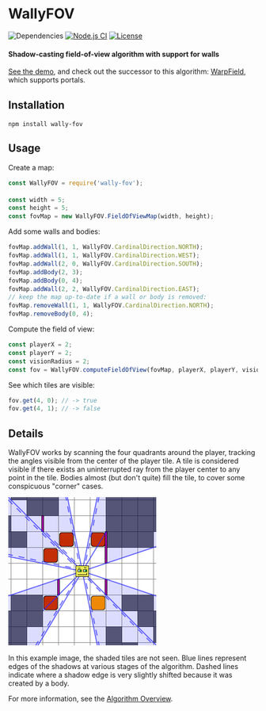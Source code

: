 # WallyFOV

![Dependencies](https://img.shields.io/badge/dependencies-1-green.svg)
[![Node.js CI](https://github.com/sbj42/wally-fov/workflows/Node.js%20CI/badge.svg)](https://github.com/sbj42/wally-fov/actions?query=workflow%3A%22Node.js+CI%22)
[![License](https://img.shields.io/github/license/sbj42/wally-fov.svg)](https://github.com/sbj42/wally-fov)

#### Shadow-casting field-of-view algorithm with support for walls

[See the demo](https://sbj42.github.io/projects/wally-fov-demo/www/), and check out the successor to this algorithm: [WarpField](https://github.com/sbj42/warp-field), which supports portals.

## Installation

~~~
npm install wally-fov
~~~

## Usage

Create a map:
```js
const WallyFOV = require('wally-fov');

const width = 5;
const height = 5;
const fovMap = new WallyFOV.FieldOfViewMap(width, height);
```

Add some walls and bodies:
```js
fovMap.addWall(1, 1, WallyFOV.CardinalDirection.NORTH);
fovMap.addWall(1, 1, WallyFOV.CardinalDirection.WEST);
fovMap.addWall(2, 0, WallyFOV.CardinalDirection.SOUTH);
fovMap.addBody(2, 3);
fovMap.addBody(0, 4);
fovMap.addWall(2, 2, WallyFOV.CardinalDirection.EAST);
// keep the map up-to-date if a wall or body is removed:
fovMap.removeWall(1, 1, WallyFOV.CardinalDirection.NORTH);
fovMap.removeBody(0, 4);
```

Compute the field of view:
```js
const playerX = 2;
const playerY = 2;
const visionRadius = 2;
const fov = WallyFOV.computeFieldOfView(fovMap, playerX, playerY, visionRadius);
```

See which tiles are visible:
```js
fov.get(4, 0); // -> true
fov.get(4, 1); // -> false
```

## Details

WallyFOV works by scanning the four quadrants around the player, tracking the angles visible from the center of the player tile.  A tile is considered visible if there exists an uninterrupted ray from the player center to any point in the tile.  Bodies almost (but don't quite) fill the tile, to cover some conspicuous "corner" cases.

![Example Image](https://raw.githubusercontent.com/sbj42/wally-fov/master/img/example4.png)

In this example image, the shaded tiles are not seen.  Blue lines represent edges of the shadows at various stages of the algorithm.  Dashed lines indicate where a shadow edge is very slightly shifted because it was created by a body.

For more information, see the [Algorithm Overview](https://github.com/sbj42/wally-fov/wiki/Algorithm-Overview).
